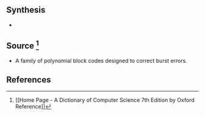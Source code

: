 ## Synthesis
- 
## Source [^1]
- A family of polynomial block codes designed to correct burst errors.
## References

[^1]: [[Home Page - A Dictionary of Computer Science 7th Edition by Oxford Reference]]